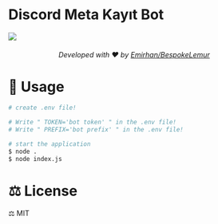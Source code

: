 # Discord Meta Kayıt Bot
![](https://img.shields.io/github/issues/BespokeLemur/Metabot)

<h6 align="center">Developed with ❤️ by <a href="https://bespokelemur.ml">Emirhan/BespokeLemur</a></h6>

# 📝 Usage


```bash
# create .env file!

# Write " TOKEN='bot token' " in the .env file!
# Write " PREFIX='bot prefix' " in the .env file!

# start the application
$ node .
$ node index.js
```

# ⚖️ License

⚖️ MIT